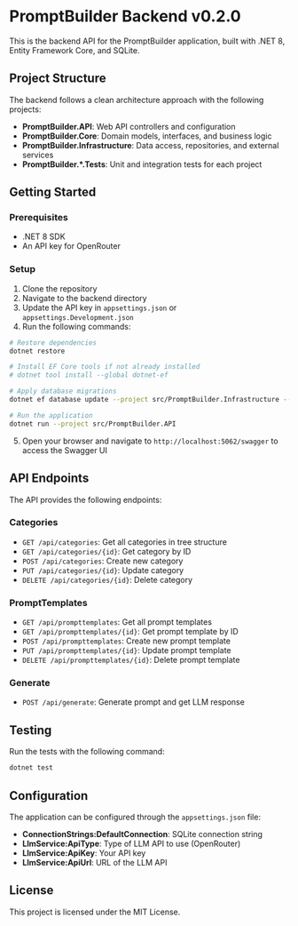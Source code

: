 # PromptBuilder Backend v0.2.0

This is the backend API for the PromptBuilder application, built with .NET 8, Entity Framework Core, and SQLite.

## Project Structure

The backend follows a clean architecture approach with the following projects:

- **PromptBuilder.API**: Web API controllers and configuration
- **PromptBuilder.Core**: Domain models, interfaces, and business logic
- **PromptBuilder.Infrastructure**: Data access, repositories, and external services
- **PromptBuilder.*.Tests**: Unit and integration tests for each project

## Getting Started

### Prerequisites

- .NET 8 SDK
- An API key for OpenRouter

### Setup

1. Clone the repository
2. Navigate to the backend directory
3. Update the API key in `appsettings.json` or `appsettings.Development.json`
4. Run the following commands:

```bash
# Restore dependencies
dotnet restore

# Install EF Core tools if not already installed
# dotnet tool install --global dotnet-ef

# Apply database migrations
dotnet ef database update --project src/PromptBuilder.Infrastructure --startup-project src/PromptBuilder.API

# Run the application
dotnet run --project src/PromptBuilder.API
```

5. Open your browser and navigate to `http://localhost:5062/swagger` to access the Swagger UI

## API Endpoints

The API provides the following endpoints:

### Categories

- `GET /api/categories`: Get all categories in tree structure
- `GET /api/categories/{id}`: Get category by ID
- `POST /api/categories`: Create new category
- `PUT /api/categories/{id}`: Update category
- `DELETE /api/categories/{id}`: Delete category

### PromptTemplates

- `GET /api/prompttemplates`: Get all prompt templates
- `GET /api/prompttemplates/{id}`: Get prompt template by ID
- `POST /api/prompttemplates`: Create new prompt template
- `PUT /api/prompttemplates/{id}`: Update prompt template
- `DELETE /api/prompttemplates/{id}`: Delete prompt template

### Generate

- `POST /api/generate`: Generate prompt and get LLM response

## Testing

Run the tests with the following command:

```bash
dotnet test
```

## Configuration

The application can be configured through the `appsettings.json` file:

- **ConnectionStrings:DefaultConnection**: SQLite connection string
- **LlmService:ApiType**: Type of LLM API to use (OpenRouter)
- **LlmService:ApiKey**: Your API key
- **LlmService:ApiUrl**: URL of the LLM API

## License

This project is licensed under the MIT License.
